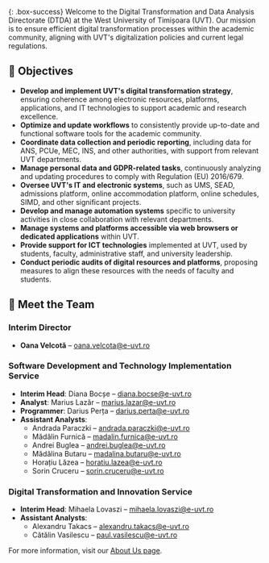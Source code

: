 
{: .box-success}
Welcome to the Digital Transformation and Data Analysis Directorate (DTDA) at the West University of Timișoara (UVT). Our mission is to ensure efficient digital transformation processes within the academic community, aligning with UVT's digitalization policies and current legal regulations.

## 🎯 Objectives

- **Develop and implement UVT's digital transformation strategy**, ensuring coherence among electronic resources, platforms, applications, and IT technologies to support academic and research excellence.
- **Optimize and update workflows** to consistently provide up-to-date and functional software tools for the academic community.
- **Coordinate data collection and periodic reporting**, including data for ANS, PCUe, MEC, INS, and other authorities, with support from relevant UVT departments.
- **Manage personal data and GDPR-related tasks**, continuously analyzing and updating procedures to comply with Regulation (EU) 2016/679.
- **Oversee UVT's IT and electronic systems**, such as UMS, SEAD, admissions platform, online accommodation platform, online schedules, SIMD, and other significant projects.
- **Develop and manage automation systems** specific to university activities in close collaboration with relevant departments.
- **Manage systems and platforms accessible via web browsers or dedicated applications** within UVT.
- **Provide support for ICT technologies** implemented at UVT, used by students, faculty, administrative staff, and university leadership.
- **Conduct periodic audits of digital resources and platforms**, proposing measures to align these resources with the needs of faculty and students.

## 👥 Meet the Team

### Interim Director
- **Oana Velcotă** – [oana.velcota@e-uvt.ro](mailto:oana.velcota@e-uvt.ro)

### Software Development and Technology Implementation Service
- **Interim Head**: Diana Bocșe – [diana.bocse@e-uvt.ro](mailto:diana.bocse@e-uvt.ro)
- **Analyst**: Marius Lazăr – [marius.lazar@e-uvt.ro](mailto:marius.lazar@e-uvt.ro)
- **Programmer**: Darius Perța – [darius.perta@e-uvt.ro](mailto:darius.perta@e-uvt.ro)
- **Assistant Analysts**:
  - Andrada Paraczki – [andrada.paraczki@e-uvt.ro](mailto:andrada.paraczki@e-uvt.ro)
  - Mădălin Furnică – [madalin.furnica@e-uvt.ro](mailto:madalin.furnica@e-uvt.ro)
  - Andrei Buglea – [andrei.buglea@e-uvt.ro](mailto:andrei.buglea@e-uvt.ro)
  - Mădălina Butaru – [madalina.butaru@e-uvt.ro](mailto:madalina.butaru@e-uvt.ro)
  - Horațiu Lăzea – [horatiu.lazea@e-uvt.ro](mailto:horatiu.lazea@e-uvt.ro)
  - Sorin Cruceru – [sorin.cruceru@e-uvt.ro](mailto:sorin.cruceru@e-uvt.ro)

### Digital Transformation and Innovation Service
- **Interim Head**: Mihaela Lovaszi – [mihaela.lovaszi@e-uvt.ro](mailto:mihaela.lovaszi@e-uvt.ro)
- **Assistant Analysts**:
  - Alexandru Takacs – [alexandru.takacs@e-uvt.ro](mailto:alexandru.takacs@e-uvt.ro)
  - Cătălin Vasilescu – [paul.vasilescu@e-uvt.ro](mailto:paul.vasilescu@e-uvt.ro)

For more information, visit our [About Us page](https://digital.uvt.ro/despre-noi/).
